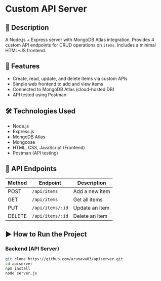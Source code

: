 # Custom API Server

## 🔧 Description
A Node.js + Express server with MongoDB Atlas integration. Provides 4 custom API endpoints for CRUD operations on `items`. Includes a minimal HTML+JS frontend.

## 🚀 Features
- Create, read, update, and delete items via custom APIs
- Simple web frontend to add and view items
- Connected to MongoDB Atlas (cloud-hosted DB)
- API tested using Postman

## 🛠 Technologies Used
- Node.js
- Express.js
- MongoDB Atlas
- Mongoose
- HTML, CSS, JavaScript (Frontend)
- Postman (API testing)

## 🔗 API Endpoints

| Method | Endpoint         | Description        |
|--------|------------------|--------------------|
| POST   | `/api/items`     | Add a new item     |
| GET    | `/api/items`     | Get all items      |
| PUT    | `/api/items/:id` | Update an item     |
| DELETE | `/api/items/:id` | Delete an item     |

## ▶️ How to Run the Project

### Backend (API Server)

```bash
git clone https://github.com/arunava03/apiserver.git
cd apiserver
npm install
node server.js

